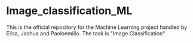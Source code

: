 # Image_classification_ML
This is the official repository for the Machine Learning project handled by Elisa, Joshua and Paoloemilio. The task is "Image Classification" 
